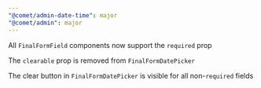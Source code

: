 ```yaml
---
"@comet/admin-date-time": major
"@comet/admin": major
---
```


All `FinalFormField` components now support the `required` prop

The `clearable` prop is removed from `FinalFormDatePicker`

The clear button in `FinalFormDatePicker` is visible for all non-`required` fields
